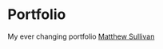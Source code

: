 # Portfolio
My ever changing portfolio
[Matthew Sullivan](https://mrsullivantx.github.io/Portfolio/)
